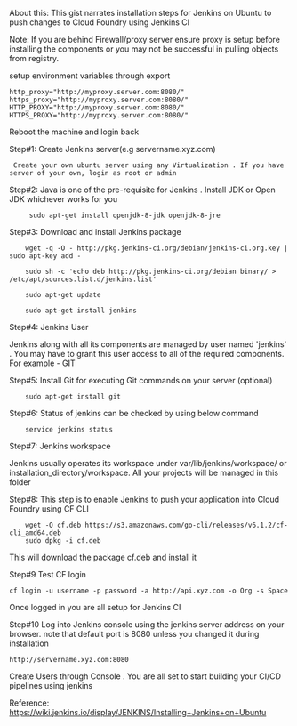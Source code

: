 About this: This gist narrates installation steps for Jenkins on Ubuntu to push changes to Cloud Foundry using Jenkins CI

Note:
If you are behind Firewall/proxy server ensure proxy is setup before installing the components or you may not be successful in pulling objects from registry.

setup environment variables through export 
  	
	http_proxy="http://myproxy.server.com:8080/"  
  	https_proxy="http://myproxy.server.com:8080/"  
 	HTTP_PROXY="http://myproxy.server.com:8080/"  
  	HTTPS_PROXY="http://myproxy.server.com:8080/"

Reboot the machine and login back 

Step#1: Create Jenkins server(e.g servername.xyz.com)

 	 Create your own ubuntu server using any Virtualization . If you have server of your own, login as root or admin
  

Step#2:
  Java is one of the pre-requisite for Jenkins . Install JDK or Open JDK whichever works for you
  
   		 sudo apt-get install openjdk-8-jdk openjdk-8-jre
    

Step#3: Download and install Jenkins package

 		wget -q -O - http://pkg.jenkins-ci.org/debian/jenkins-ci.org.key | sudo apt-key add -
  
  		sudo sh -c 'echo deb http://pkg.jenkins-ci.org/debian binary/ > /etc/apt/sources.list.d/jenkins.list'
  
  		sudo apt-get update
  
  		sudo apt-get install jenkins


Step#4: Jenkins User

Jenkins along with all its components are managed by user named 'jenkins' . You may have to grant this user access to all of the required components. For example - GIT


Step#5: Install Git for executing Git commands on your server (optional)
  
  		sudo apt-get install git 
  

Step#6: Status of jenkins can be checked by using below command

  		service jenkins status


Step#7: Jenkins workspace

Jenkins usually operates its workspace under var/lib/jenkins/workspace/ or installation_directory/workspace. All your projects will be managed in this folder


Step#8: This step is to enable Jenkins to push your application into Cloud Foundry using CF CLI

		wget -O cf.deb https://s3.amazonaws.com/go-cli/releases/v6.1.2/cf-cli_amd64.deb
		sudo dpkg -i cf.deb

This will download the package cf.deb and install it 

Step#9 Test CF login

	cf login -u username -p password -a http://api.xyz.com -o Org -s Space

Once logged in you are all setup for Jenkins CI 

Step#10 Log into Jenkins console using the jenkins server address on your browser. note that default port is 8080 unless you changed it during installation

	http://servername.xyz.com:8080
	
Create Users through Console . You are all set to start building your CI/CD pipelines using jenkins


Reference:
https://wiki.jenkins.io/display/JENKINS/Installing+Jenkins+on+Ubuntu





